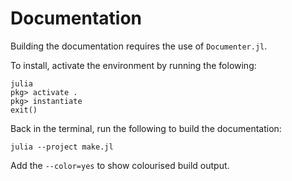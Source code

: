 # Documentation

Building the documentation requires the use of `Documenter.jl`. 

To install, activate the environment by running the folowing:

```
julia
pkg> activate .
pkg> instantiate
exit()
```

Back in the terminal, run the following to build the documentation:

```
julia --project make.jl
```

Add the `--color=yes` to show colourised build output.